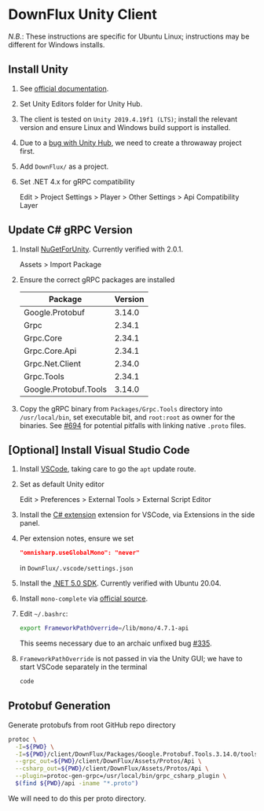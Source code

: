 # DownFlux Unity Client

*N.B.*: These instructions are specific for Ubuntu Linux; instructions may be
different for Windows installs.

## Install Unity

1. See [official documentation](https://unity3d.com/get-unity/download).

1. Set Unity Editors folder for Unity Hub.

1. The client is tested on `Unity 2019.4.19f1 (LTS)`; install the relevant
   version and ensure Linux and Windows build support is installed.

1. Due to a
   [bug with Unity Hub](https://forum.unity.com/threads/no-editor-installed.893605),
   we need to create a throwaway project first.

1. Add `DownFlux/` as a project.

1. Set .NET 4.x for gRPC compatibility

   Edit > Project Settings > Player > Other Settings > Api Compatibility Layer

## Update C# gRPC Version

1. Install [NuGetForUnity](https://github.com/GlitchEnzo/NuGetForUnity).
   Currently verified with 2.0.1.

   Assets > Import Package

1. Ensure the correct gRPC packages are installed

   | Package               | Version |
   | --------------------- | ------- |
   | Google.Protobuf       | 3.14.0  |
   | Grpc                  | 2.34.1  |
   | Grpc.Core             | 2.34.1  |
   | Grpc.Core.Api         | 2.34.1  |
   | Grpc.Net.Client       | 2.34.0  |
   | Grpc.Tools            | 2.34.1  |
   | Google.Protobuf.Tools | 3.14.0  |

1. Copy the gRPC binary from `Packages/Grpc.Tools` directory into `/usr/local/bin`,
   set executable bit, and `root:root` as owner for the binaries. See
   [#694](https://github.com/golang/protobuf/issues/694) for potential
   pitfalls with linking native `.proto` files.

## [Optional] Install Visual Studio Code

1. Install [VSCode](https://code.visualstudio.com/docs/setup/linux), taking
   care to go the `apt` update route.

1. Set as default Unity editor

   Edit > Preferences > External Tools > External Script Editor

1. Install the
   [C# extension](https://marketplace.visualstudio.com/items?itemName=ms-dotnettools.csharp)
   extension for VSCode, via Extensions in the side panel.

1. Per extension notes, ensure we set

   ```json
   "omnisharp.useGlobalMono": "never"
   ```

   in `DownFlux/.vscode/settings.json`

1. Install the
   [.NET 5.0 SDK](https://docs.microsoft.com/en-us/dotnet/core/install/linux).
   Currently verified with Ubuntu 20.04.

1. Install `mono-complete` via
   [official source](https://www.mono-project.com/download/stable/#download-lin).

1. Edit `~/.bashrc`:

   ```bash
   export FrameworkPathOverride=/lib/mono/4.7.1-api
   ```

   This seems necessary due to an archaic unfixed bug
   [#335](https://github.com/dotnet/sdk/issues/335).

1. `FrameworkPathOverride` is not passed in via the Unity GUI; we have to
   start VSCode separately in the terminal

   ```bash
   code
   ```

## Protobuf Generation

Generate protobufs from root GitHub repo directory

```bash
protoc \
  -I=${PWD} \
  -I=${PWD}/client/DownFlux/Packages/Google.Protobuf.Tools.3.14.0/tools/ \
  --grpc_out=${PWD}/client/DownFlux/Assets/Protos/Api \
  --csharp_out=${PWD}/client/DownFlux/Assets/Protos/Api \
  --plugin=protoc-gen-grpc=/usr/local/bin/grpc_csharp_plugin \
  $(find ${PWD}/api -iname "*.proto")
```

We will need to do this per proto directory.
